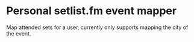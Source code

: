 # Personal setlist.fm event mapper

Map attended sets for a user, currently only supports mapping the city of the
event.
